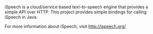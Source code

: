 iSpeech is a cloud/service based text-to-speech engine that provides a simple API over HTTP. This project provides simple bindings for calling iSpeech in Java.

For more information about iSpeech, visit http://ispeech.org/